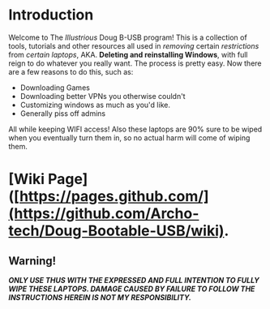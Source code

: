 # Introduction

Welcome to The _Illustrious_ Doug B-USB program! This is a collection of tools, tutorials and other resources all used in *removing* certain *restrictions* from *certain laptops*, AKA. __Deleting and reinstalling Windows__, with full reign to do whatever you really want. The process is pretty easy. Now there are a few reasons to do this, such as:

* Downloading Games
* Downloading better VPNs you otherwise couldn't
* Customizing windows as much as you'd like.
* Generally piss off admins

All while keeping WIFI access! Also these laptops are 90% sure to be wiped when you eventually turn them in, so no actual harm will   come of wiping them.

# [Wiki Page]([https://pages.github.com/](https://github.com/Archo-tech/Doug-Bootable-USB/wiki).

## Warning!

***ONLY USE THUS WITH THE EXPRESSED AND FULL INTENTION TO FULLY WIPE THESE LAPTOPS. DAMAGE CAUSED BY FAILURE TO FOLLOW THE INSTRUCTIONS HEREIN IS NOT MY RESPONSIBILITY.***


	
